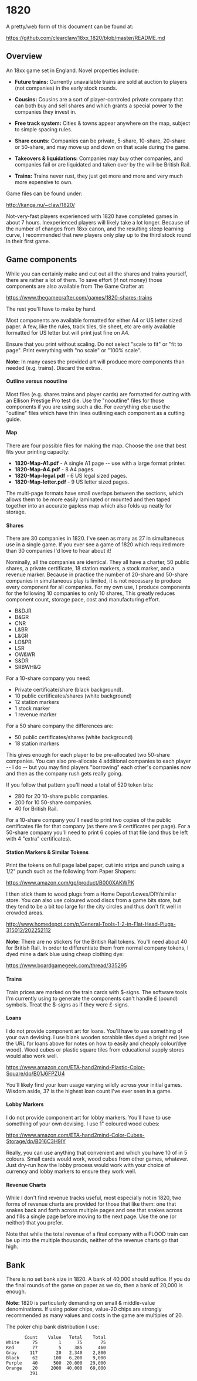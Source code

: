 # 1820

A pretty/web form of this document can be found at:

  https://github.com/clearclaw/18xx_1820/blob/master/README.md

## Overview

An 18xx game set in England.  Novel properties include:

- **Future trains:** Currently unavailable trains are sold at auction
  to players (not companies) in the early stock rounds.

- **Cousins:** Cousins are a sort of player-controled private company
  that can both buy and sell shares and which grants a special power
  to the companies they invest in.

- **Free track system:** Cities & towns appear anywhere on the map,
  subject to simple spacing rules.

- **Share counts:** Companies can be private, 5-share, 10-share,
  20-share or 50-share, and may move up and down on that scale during
  the game.

- **Takeovers & liquidations:** Companies may buy other companies, and
  companies fail or are liquidated and taken over by the will-be
  British Rail.

- **Trains:** Trains never rust, they just get more and more and very
  much more expensive to own.

Game files can be found under:

  http://kanga.nu/~claw/1820/

Not-very-fast players experienced with 1820 have completed games in
about 7 hours.  Inexperienced players will likely take a lot longer.
Because of the number of changes from 18xx canon, and the resulting
steep learning curve, I recommended that new players only play up to
the third stock round in their first game.

## Game components

While you can certainly make and cut out all the shares and trains
yourself, there are rather a lot of them.  To save effort (if not
money) those components are also available from The Game Crafter at:

  https://www.thegamecrafter.com/games/1820-shares-trains

The rest you'll have to make by hand.

Most components are available formatted for either A4 or US letter
sized paper.  A few, like the rules, track tiles, tile sheet, etc are
only available formatted for US letter but will print just fine on A4.

Ensure that you print without scaling.  Do not select "scale to fit"
or "fit to page".  Print everything with "no scale" or "100% scale".

**Note:** In many cases the provided art will produce more components
than needed (e.g. trains).  Discard the extras.

#### Outline versus nooutline

Most files (e.g. shares trains and player cards) are formatted for
cutting with an Ellison Prestige Pro test die.  Use the "nooutline"
files for those components if you are using such a die.  For
everything else use the "outline" files which have thin lines
outlining each component as a cutting guide.

#### Map

There are four possible files for making the map.  Choose the one that
best fits your printing capacity:

- **1820-Map-A1.pdf**	- A single A1 page -- use with a large format printer.
- **1820-Map-A4.pdf**	- 8 A4 pages.
- **1820-Map-legal.pdf** - 6 US legal sized pages.
- **1820-Map-letter.pdf** - 9 US letter sized pages.

The multi-page formats have small overlaps between the sections, which
allows them to be more easily laminated or mounted and then taped
together into an accurate gapless map which also folds up neatly for
storage.

#### Shares

There are 30 companies in 1820.  I've seen as many as 27 in
simultaneous use in a single game.  If you ever see a game of 1820
which required more than 30 companies I'd love to hear about it!

Nominally, all the companies are identical.  They all have a charter,
50 public shares, a private certificate, 18 station markers, a stock
marker, and a revenue marker.  Because in practice the number of
20-share and 50-share companies in simultaneous play is limited, it is
not necessary to produce every component for all companies.  For my
own use, I produce components for the following 10 companies to only
10 shares, This greatly reduces component count, storage pace, cost
and manufacturing effort.

  - B&DJR
  - B&GR
  - CNR
  - L&BR
  - L&GR
  - LO&PR
  - LSR
  - OW&WR
  - S&DR
  - SRBWH&G

For a 10-share company you need:

  - Private certificate/share (black background).
  - 10 public certificates/shares (white background)
  - 12 station markers
  - 1 stock marker
  - 1 revenue marker

For a 50 share company the differences are:

  - 50 public certificates/shares (white background)
  - 18 station markers

This gives enough for each player to be pre-allocated two 50-share
companies.  You can also pre-allocate 4 additional companies to each
player -- I do -- but you may find players "borrowing" each other's
companies now and then as the company rush gets really going.

If you follow that pattern you'll need a total of 520 token bits:

  - 280 for 20 10-share public companies.
  - 200 for 10 50-share companies.
  - 40 for British Rail.

For a 10-share company you'll need to print two copies of the public
certificates file for that company (as there are 9 certificates per
page).  For a 50-share company you'll need to print 6 copies of that
file (and thus be left with 4 "extra" certificates).

#### Station Markers & Similar Tokens

Print the tokens on full page label paper, cut into strips and punch
using a 1/2" punch such as the following from Paper Shapers:

  https://www.amazon.com/gp/product/B000XAKWPK

I then stick them to wood plugs from a Home Depot/Lowes/DIY/similar
store.  You can also use coloured wood discs from a game bits store,
but they tend to be a bit too large for the city circles and thus
don't fit well in crowded areas.

  http://www.homedepot.com/p/General-Tools-1-2-in-Flat-Head-Plugs-315012/202252112

**Note:** There are no stickers for the British Rail tokens.  You'll
need about 40 for British Rail.  In order to differentiate them from
normal company tokens, I dyed mine a dark blue using cheap clothing
dye:

  https://www.boardgamegeek.com/thread/335295

#### Trains

Train prices are marked on the train cards with $-signs.  The software
tools I'm currently using to generate the components can't handle £
(pound) symbols.  Treat the $-signs as if they were £-signs.

#### Loans

I do not provide component art for loans.  You'll have to use
something of your own devising.  I use blank wooden scrabble tiles
dyed a bright red (see the URL for loans above for notes on how to
easily and cheaply colour/dye wood). Wood cubes or plastic square
tiles from educational supply stores would also work well.

  https://www.amazon.com/ETA-hand2mind-Plastic-Color-Square/dp/B01J6FPZU4

You'll likely find your loan usage varying wildly across your initial
games.  Wisdom aside, 37 is the highest loan count I've ever seen in a
game.

#### Lobby Markers

I do not provide component art for lobby markers.  You'll have to use
something of your own devising.  I use 1" coloured wood cubes:

  https://www.amazon.com/ETA-hand2mind-Color-Cubes-Storage/dp/B016C3H9IY

Really, you can use anything that convenient and which you have 10 of
in 5 colours.  Small cards would work, wood cubes from other games,
whatever.  Just dry-run how the lobby process would work with your
choice of currency and lobby markers to ensure they work well.

#### Revenue Charts

While I don't find revenue tracks useful, most especially not in 1820,
two forms of revenue charts are provided for those that like them: one
that snakes back and forth across multiple pages and one that snakes
across and fills a single page before moving to the next page.  Use
the one (or neither) that you prefer.

Note that while the total revenue of a final company with a FLOOD
train can be up into the multiple thousands, neither of the revenue
charts go that high.

## Bank

There is no set bank size in 1820.  A bank of 40,000 should suffice.
If you do the final rounds of the game on paper as we do, then a bank
of 20,000 is enough.

**Note:** 1820 is particularly demanding on small & middle-value
denominations.  If using poker chips, value-20 chips are strongly
recommended as many values and costs in the game are multiples of 20.

The poker chip bank distribution I use:

           Count    Value   Total    Total
    White     75        1      75       75
    Red       77        5     385      460
    Gray     117       20   2,340    2,800
    Black     62      100   6,200    9,000
    Purple    40      500  20,000   29,000
    Orange    20     2000  40,000   69,000
             391
